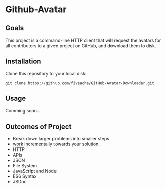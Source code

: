 # Github-Avatar

## Goals
This project is a command-line HTTP client that will request the avatars for all contributors to a given project on GitHub, and download them to disk.

## Installation
Clone this repository to your local disk:
```
git clone https://github.com/fiveache/GitHub-Avatar-Downloader.git
```

## Usage
Comming soon...

## Outcomes of Project
  * Break down larger problems into smaller steps
  * work incrementally towards your solution.
  * HTTP
  * APIs
  * JSON
  * File System
  * JavaScript and Node
  * ES6 Syntax
  * JSDoc
